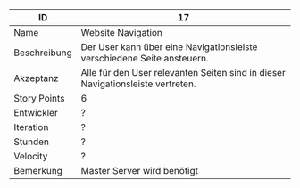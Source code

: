 | ID         |17|
|-|-|
|Name        | Website Navigation |
|Beschreibung| Der User kann über eine Navigationsleiste verschiedene Seite ansteuern. |
|Akzeptanz   | Alle für den User relevanten Seiten sind in dieser Navigationsleiste vertreten. |
|Story Points| 6 |
|Entwickler  |?|
|Iteration   |?|
|Stunden     |?|
|Velocity    |?|
|Bemerkung   |Master Server wird benötigt|

